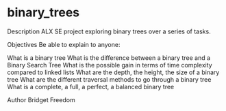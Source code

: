 # binary_trees

Description
ALX SE project exploring binary trees over a series of tasks.

Objectives
Be able to explain to anyone:

What is a binary tree
What is the difference between a binary tree and a Binary Search Tree
What is the possible gain in terms of time complexity compared to linked lists
What are the depth, the height, the size of a binary tree
What are the different traversal methods to go through a binary tree
What is a complete, a full, a perfect, a balanced binary tree

Author
Bridget Freedom <freedombridget>
